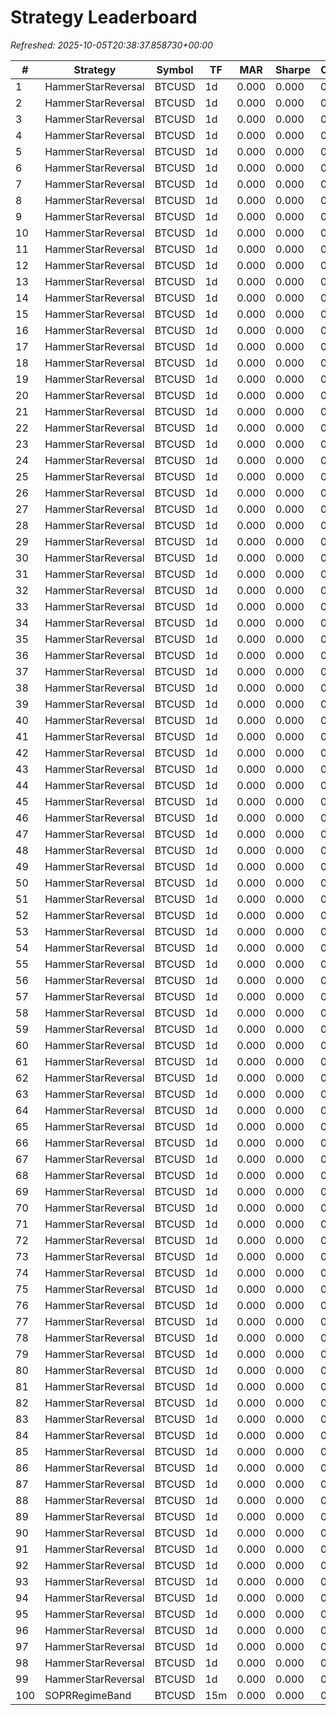 # Strategy Leaderboard

_Refreshed: 2025-10-05T20:38:37.858730+00:00_

| # | Strategy | Symbol | TF | MAR | Sharpe | CAGR | Trades | Run |
|---|----------|--------|----|-----|--------|------|--------|-----|
| 1 | HammerStarReversal | BTCUSD | 1d | 0.000 | 0.000 | 0.000 | 0 | `835d0bb7` |
| 2 | HammerStarReversal | BTCUSD | 1d | 0.000 | 0.000 | 0.000 | 0 | `309f159d` |
| 3 | HammerStarReversal | BTCUSD | 1d | 0.000 | 0.000 | 0.000 | 0 | `8841fb8f` |
| 4 | HammerStarReversal | BTCUSD | 1d | 0.000 | 0.000 | 0.000 | 0 | `e77dad98` |
| 5 | HammerStarReversal | BTCUSD | 1d | 0.000 | 0.000 | 0.000 | 0 | `8586a6be` |
| 6 | HammerStarReversal | BTCUSD | 1d | 0.000 | 0.000 | 0.000 | 0 | `820b9528` |
| 7 | HammerStarReversal | BTCUSD | 1d | 0.000 | 0.000 | 0.000 | 0 | `57cb6e26` |
| 8 | HammerStarReversal | BTCUSD | 1d | 0.000 | 0.000 | 0.000 | 0 | `01fd2edb` |
| 9 | HammerStarReversal | BTCUSD | 1d | 0.000 | 0.000 | 0.000 | 0 | `abfdcc01` |
| 10 | HammerStarReversal | BTCUSD | 1d | 0.000 | 0.000 | 0.000 | 0 | `235178b4` |
| 11 | HammerStarReversal | BTCUSD | 1d | 0.000 | 0.000 | 0.000 | 0 | `7e18e7fc` |
| 12 | HammerStarReversal | BTCUSD | 1d | 0.000 | 0.000 | 0.000 | 0 | `ad9e79d9` |
| 13 | HammerStarReversal | BTCUSD | 1d | 0.000 | 0.000 | 0.000 | 0 | `4ff8e102` |
| 14 | HammerStarReversal | BTCUSD | 1d | 0.000 | 0.000 | 0.000 | 0 | `2f812d43` |
| 15 | HammerStarReversal | BTCUSD | 1d | 0.000 | 0.000 | 0.000 | 0 | `206b9dea` |
| 16 | HammerStarReversal | BTCUSD | 1d | 0.000 | 0.000 | 0.000 | 0 | `80f67fed` |
| 17 | HammerStarReversal | BTCUSD | 1d | 0.000 | 0.000 | 0.000 | 0 | `0623112a` |
| 18 | HammerStarReversal | BTCUSD | 1d | 0.000 | 0.000 | 0.000 | 0 | `d761878d` |
| 19 | HammerStarReversal | BTCUSD | 1d | 0.000 | 0.000 | 0.000 | 0 | `5cfb1563` |
| 20 | HammerStarReversal | BTCUSD | 1d | 0.000 | 0.000 | 0.000 | 0 | `d8d9b500` |
| 21 | HammerStarReversal | BTCUSD | 1d | 0.000 | 0.000 | 0.000 | 0 | `090883a0` |
| 22 | HammerStarReversal | BTCUSD | 1d | 0.000 | 0.000 | 0.000 | 0 | `c87e08a5` |
| 23 | HammerStarReversal | BTCUSD | 1d | 0.000 | 0.000 | 0.000 | 0 | `3e1b53f3` |
| 24 | HammerStarReversal | BTCUSD | 1d | 0.000 | 0.000 | 0.000 | 0 | `3030e5e8` |
| 25 | HammerStarReversal | BTCUSD | 1d | 0.000 | 0.000 | 0.000 | 0 | `37b255cc` |
| 26 | HammerStarReversal | BTCUSD | 1d | 0.000 | 0.000 | 0.000 | 0 | `27efe918` |
| 27 | HammerStarReversal | BTCUSD | 1d | 0.000 | 0.000 | 0.000 | 0 | `2bfa198a` |
| 28 | HammerStarReversal | BTCUSD | 1d | 0.000 | 0.000 | 0.000 | 0 | `913e1662` |
| 29 | HammerStarReversal | BTCUSD | 1d | 0.000 | 0.000 | 0.000 | 0 | `9356ab5a` |
| 30 | HammerStarReversal | BTCUSD | 1d | 0.000 | 0.000 | 0.000 | 0 | `b6fb0fcf` |
| 31 | HammerStarReversal | BTCUSD | 1d | 0.000 | 0.000 | 0.000 | 0 | `52726919` |
| 32 | HammerStarReversal | BTCUSD | 1d | 0.000 | 0.000 | 0.000 | 0 | `450330c0` |
| 33 | HammerStarReversal | BTCUSD | 1d | 0.000 | 0.000 | 0.000 | 0 | `953b29fb` |
| 34 | HammerStarReversal | BTCUSD | 1d | 0.000 | 0.000 | 0.000 | 0 | `4fcc1940` |
| 35 | HammerStarReversal | BTCUSD | 1d | 0.000 | 0.000 | 0.000 | 0 | `53f249dd` |
| 36 | HammerStarReversal | BTCUSD | 1d | 0.000 | 0.000 | 0.000 | 0 | `bcf1e5a1` |
| 37 | HammerStarReversal | BTCUSD | 1d | 0.000 | 0.000 | 0.000 | 0 | `6d23da06` |
| 38 | HammerStarReversal | BTCUSD | 1d | 0.000 | 0.000 | 0.000 | 0 | `df7a9f72` |
| 39 | HammerStarReversal | BTCUSD | 1d | 0.000 | 0.000 | 0.000 | 0 | `3954eaab` |
| 40 | HammerStarReversal | BTCUSD | 1d | 0.000 | 0.000 | 0.000 | 0 | `6a0b16d6` |
| 41 | HammerStarReversal | BTCUSD | 1d | 0.000 | 0.000 | 0.000 | 0 | `903bf14c` |
| 42 | HammerStarReversal | BTCUSD | 1d | 0.000 | 0.000 | 0.000 | 0 | `3d7af160` |
| 43 | HammerStarReversal | BTCUSD | 1d | 0.000 | 0.000 | 0.000 | 0 | `cbe8a5f6` |
| 44 | HammerStarReversal | BTCUSD | 1d | 0.000 | 0.000 | 0.000 | 0 | `a8fbc1c7` |
| 45 | HammerStarReversal | BTCUSD | 1d | 0.000 | 0.000 | 0.000 | 0 | `3e781546` |
| 46 | HammerStarReversal | BTCUSD | 1d | 0.000 | 0.000 | 0.000 | 0 | `ba468455` |
| 47 | HammerStarReversal | BTCUSD | 1d | 0.000 | 0.000 | 0.000 | 0 | `bad7372e` |
| 48 | HammerStarReversal | BTCUSD | 1d | 0.000 | 0.000 | 0.000 | 0 | `ad3a078d` |
| 49 | HammerStarReversal | BTCUSD | 1d | 0.000 | 0.000 | 0.000 | 0 | `5c04ab46` |
| 50 | HammerStarReversal | BTCUSD | 1d | 0.000 | 0.000 | 0.000 | 0 | `c108a79e` |
| 51 | HammerStarReversal | BTCUSD | 1d | 0.000 | 0.000 | 0.000 | 0 | `2620a843` |
| 52 | HammerStarReversal | BTCUSD | 1d | 0.000 | 0.000 | 0.000 | 0 | `a64d6a9c` |
| 53 | HammerStarReversal | BTCUSD | 1d | 0.000 | 0.000 | 0.000 | 0 | `c488381b` |
| 54 | HammerStarReversal | BTCUSD | 1d | 0.000 | 0.000 | 0.000 | 0 | `439ee1f9` |
| 55 | HammerStarReversal | BTCUSD | 1d | 0.000 | 0.000 | 0.000 | 0 | `464a616e` |
| 56 | HammerStarReversal | BTCUSD | 1d | 0.000 | 0.000 | 0.000 | 0 | `c986dd38` |
| 57 | HammerStarReversal | BTCUSD | 1d | 0.000 | 0.000 | 0.000 | 0 | `1c6227ec` |
| 58 | HammerStarReversal | BTCUSD | 1d | 0.000 | 0.000 | 0.000 | 0 | `37a27d9d` |
| 59 | HammerStarReversal | BTCUSD | 1d | 0.000 | 0.000 | 0.000 | 0 | `61b0e71f` |
| 60 | HammerStarReversal | BTCUSD | 1d | 0.000 | 0.000 | 0.000 | 0 | `4db54da2` |
| 61 | HammerStarReversal | BTCUSD | 1d | 0.000 | 0.000 | 0.000 | 0 | `967b7f96` |
| 62 | HammerStarReversal | BTCUSD | 1d | 0.000 | 0.000 | 0.000 | 0 | `8b3f7074` |
| 63 | HammerStarReversal | BTCUSD | 1d | 0.000 | 0.000 | 0.000 | 0 | `67569964` |
| 64 | HammerStarReversal | BTCUSD | 1d | 0.000 | 0.000 | 0.000 | 0 | `75affb05` |
| 65 | HammerStarReversal | BTCUSD | 1d | 0.000 | 0.000 | 0.000 | 0 | `f2db2501` |
| 66 | HammerStarReversal | BTCUSD | 1d | 0.000 | 0.000 | 0.000 | 0 | `a98131d2` |
| 67 | HammerStarReversal | BTCUSD | 1d | 0.000 | 0.000 | 0.000 | 0 | `b0d51698` |
| 68 | HammerStarReversal | BTCUSD | 1d | 0.000 | 0.000 | 0.000 | 0 | `9139e5a0` |
| 69 | HammerStarReversal | BTCUSD | 1d | 0.000 | 0.000 | 0.000 | 0 | `099a22ba` |
| 70 | HammerStarReversal | BTCUSD | 1d | 0.000 | 0.000 | 0.000 | 0 | `25ed6d77` |
| 71 | HammerStarReversal | BTCUSD | 1d | 0.000 | 0.000 | 0.000 | 0 | `32bf1aac` |
| 72 | HammerStarReversal | BTCUSD | 1d | 0.000 | 0.000 | 0.000 | 0 | `ee5c0697` |
| 73 | HammerStarReversal | BTCUSD | 1d | 0.000 | 0.000 | 0.000 | 0 | `a447d747` |
| 74 | HammerStarReversal | BTCUSD | 1d | 0.000 | 0.000 | 0.000 | 0 | `c5fe2a7c` |
| 75 | HammerStarReversal | BTCUSD | 1d | 0.000 | 0.000 | 0.000 | 0 | `dc6b1de0` |
| 76 | HammerStarReversal | BTCUSD | 1d | 0.000 | 0.000 | 0.000 | 0 | `0452d9ca` |
| 77 | HammerStarReversal | BTCUSD | 1d | 0.000 | 0.000 | 0.000 | 0 | `0e49e4aa` |
| 78 | HammerStarReversal | BTCUSD | 1d | 0.000 | 0.000 | 0.000 | 0 | `1c9adc62` |
| 79 | HammerStarReversal | BTCUSD | 1d | 0.000 | 0.000 | 0.000 | 0 | `5215b1d6` |
| 80 | HammerStarReversal | BTCUSD | 1d | 0.000 | 0.000 | 0.000 | 0 | `ea47e73a` |
| 81 | HammerStarReversal | BTCUSD | 1d | 0.000 | 0.000 | 0.000 | 0 | `7213c113` |
| 82 | HammerStarReversal | BTCUSD | 1d | 0.000 | 0.000 | 0.000 | 0 | `f1afe334` |
| 83 | HammerStarReversal | BTCUSD | 1d | 0.000 | 0.000 | 0.000 | 0 | `42b7c15d` |
| 84 | HammerStarReversal | BTCUSD | 1d | 0.000 | 0.000 | 0.000 | 0 | `65d6427c` |
| 85 | HammerStarReversal | BTCUSD | 1d | 0.000 | 0.000 | 0.000 | 0 | `abf1f6a2` |
| 86 | HammerStarReversal | BTCUSD | 1d | 0.000 | 0.000 | 0.000 | 0 | `1c92f343` |
| 87 | HammerStarReversal | BTCUSD | 1d | 0.000 | 0.000 | 0.000 | 0 | `47339ac4` |
| 88 | HammerStarReversal | BTCUSD | 1d | 0.000 | 0.000 | 0.000 | 0 | `04d9e448` |
| 89 | HammerStarReversal | BTCUSD | 1d | 0.000 | 0.000 | 0.000 | 0 | `845729b8` |
| 90 | HammerStarReversal | BTCUSD | 1d | 0.000 | 0.000 | 0.000 | 0 | `c5a08cfe` |
| 91 | HammerStarReversal | BTCUSD | 1d | 0.000 | 0.000 | 0.000 | 0 | `5119663f` |
| 92 | HammerStarReversal | BTCUSD | 1d | 0.000 | 0.000 | 0.000 | 0 | `14be3218` |
| 93 | HammerStarReversal | BTCUSD | 1d | 0.000 | 0.000 | 0.000 | 0 | `0459d837` |
| 94 | HammerStarReversal | BTCUSD | 1d | 0.000 | 0.000 | 0.000 | 0 | `81c2ca16` |
| 95 | HammerStarReversal | BTCUSD | 1d | 0.000 | 0.000 | 0.000 | 0 | `cdb46ecc` |
| 96 | HammerStarReversal | BTCUSD | 1d | 0.000 | 0.000 | 0.000 | 0 | `a0e2b721` |
| 97 | HammerStarReversal | BTCUSD | 1d | 0.000 | 0.000 | 0.000 | 0 | `27cf3d43` |
| 98 | HammerStarReversal | BTCUSD | 1d | 0.000 | 0.000 | 0.000 | 0 | `6d2b687a` |
| 99 | HammerStarReversal | BTCUSD | 1d | 0.000 | 0.000 | 0.000 | 0 | `2e121fcb` |
| 100 | SOPRRegimeBand | BTCUSD | 15m | 0.000 | 0.000 | 0.000 | 0 | `b5444a36` |
